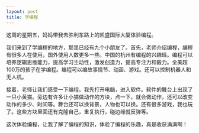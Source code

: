 ```yaml
---
layout: post
title: 学编程
---
```



这周的星期五，妈妈带我去胜利东路上的凯盛国际大厦体验编程。

我们来到了学编程的地方，那里已经有九个小朋友了。首先，老师介绍编程，编程有很多人在使用，国外使用人数更多一些。中国的杭州有编程的兴趣班。编程可以培养逻辑思维能力，提高学习主动性，激发创造力，提高专注力和毅力。全美超100万的孩子在学编程。编程可以编故事情节、动画、游戏。还可以控制机器人和无人机。

接着，老师让我们感受一下编程。我先打开电脑，进入软件。软件的舞台上出现了一只小黄猫。旁边有许多让小猫做动作的方块，点一下，就会做动作，还可以改变动作的多少、时间等。舞台还可以换背景，人物也可以换。还有很多游戏，我也玩了。这些方块里面还有克隆自己，重复执行，碰边缘就反弹等。

这次体验编程，让我了解了编程的知识，体验了编程的乐趣，真是收获满满啊！
